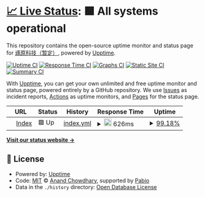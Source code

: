 # [📈 Live Status](https://status.moec.dev): <!--live status--> **🟩 All systems operational**

This repository contains the open-source uptime monitor and status page for [琢原科技（暂定）](https://www.moec.dev), powered by [Upptime](https://github.com/upptime/upptime).

[![Uptime CI](https://github.com/moec-dev/upptime/workflows/Uptime%20CI/badge.svg)](https://github.com/moec-dev/upptime/actions?query=workflow%3A%22Uptime+CI%22)
[![Response Time CI](https://github.com/moec-dev/upptime/workflows/Response%20Time%20CI/badge.svg)](https://github.com/moec-dev/upptime/actions?query=workflow%3A%22Response+Time+CI%22)
[![Graphs CI](https://github.com/moec-dev/upptime/workflows/Graphs%20CI/badge.svg)](https://github.com/moec-dev/upptime/actions?query=workflow%3A%22Graphs+CI%22)
[![Static Site CI](https://github.com/moec-dev/upptime/workflows/Static%20Site%20CI/badge.svg)](https://github.com/moec-dev/upptime/actions?query=workflow%3A%22Static+Site+CI%22)
[![Summary CI](https://github.com/moec-dev/upptime/workflows/Summary%20CI/badge.svg)](https://github.com/moec-dev/upptime/actions?query=workflow%3A%22Summary+CI%22)

With [Upptime](https://upptime.js.org), you can get your own unlimited and free uptime monitor and status page, powered entirely by a GitHub repository. We use [Issues](https://github.com/moec-dev/upptime/issues) as incident reports, [Actions](https://github.com/moec-dev/upptime/actions) as uptime monitors, and [Pages](https://status.moec.dev) for the status page.

<!--start: status pages-->
<!-- This summary is generated by Upptime (https://github.com/upptime/upptime) -->
<!-- Do not edit this manually, your changes will be overwritten -->
<!-- prettier-ignore -->
| URL | Status | History | Response Time | Uptime |
| --- | ------ | ------- | ------------- | ------ |
| <img alt="" src="https://icons.duckduckgo.com/ip3/www.moec.dev.ico" height="13"> [Index](https://www.moec.dev) | 🟩 Up | [index.yml](https://github.com/moec-dev/status/commits/HEAD/history/index.yml) | <details><summary><img alt="Response time graph" src="./graphs/index/response-time-week.png" height="20"> 626ms</summary><br><a href="https://status.moec.dev/history/index"><img alt="Response time 626" src="https://img.shields.io/endpoint?url=https%3A%2F%2Fraw.githubusercontent.com%2Fmoec-dev%2Fstatus%2FHEAD%2Fapi%2Findex%2Fresponse-time.json"></a><br><a href="https://status.moec.dev/history/index"><img alt="24-hour response time 626" src="https://img.shields.io/endpoint?url=https%3A%2F%2Fraw.githubusercontent.com%2Fmoec-dev%2Fstatus%2FHEAD%2Fapi%2Findex%2Fresponse-time-day.json"></a><br><a href="https://status.moec.dev/history/index"><img alt="7-day response time 626" src="https://img.shields.io/endpoint?url=https%3A%2F%2Fraw.githubusercontent.com%2Fmoec-dev%2Fstatus%2FHEAD%2Fapi%2Findex%2Fresponse-time-week.json"></a><br><a href="https://status.moec.dev/history/index"><img alt="30-day response time 626" src="https://img.shields.io/endpoint?url=https%3A%2F%2Fraw.githubusercontent.com%2Fmoec-dev%2Fstatus%2FHEAD%2Fapi%2Findex%2Fresponse-time-month.json"></a><br><a href="https://status.moec.dev/history/index"><img alt="1-year response time 626" src="https://img.shields.io/endpoint?url=https%3A%2F%2Fraw.githubusercontent.com%2Fmoec-dev%2Fstatus%2FHEAD%2Fapi%2Findex%2Fresponse-time-year.json"></a></details> | <details><summary><a href="https://status.moec.dev/history/index">99.18%</a></summary><a href="https://status.moec.dev/history/index"><img alt="All-time uptime 99.18%" src="https://img.shields.io/endpoint?url=https%3A%2F%2Fraw.githubusercontent.com%2Fmoec-dev%2Fstatus%2FHEAD%2Fapi%2Findex%2Fuptime.json"></a><br><a href="https://status.moec.dev/history/index"><img alt="24-hour uptime 100.00%" src="https://img.shields.io/endpoint?url=https%3A%2F%2Fraw.githubusercontent.com%2Fmoec-dev%2Fstatus%2FHEAD%2Fapi%2Findex%2Fuptime-day.json"></a><br><a href="https://status.moec.dev/history/index"><img alt="7-day uptime 99.18%" src="https://img.shields.io/endpoint?url=https%3A%2F%2Fraw.githubusercontent.com%2Fmoec-dev%2Fstatus%2FHEAD%2Fapi%2Findex%2Fuptime-week.json"></a><br><a href="https://status.moec.dev/history/index"><img alt="30-day uptime 99.18%" src="https://img.shields.io/endpoint?url=https%3A%2F%2Fraw.githubusercontent.com%2Fmoec-dev%2Fstatus%2FHEAD%2Fapi%2Findex%2Fuptime-month.json"></a><br><a href="https://status.moec.dev/history/index"><img alt="1-year uptime 99.18%" src="https://img.shields.io/endpoint?url=https%3A%2F%2Fraw.githubusercontent.com%2Fmoec-dev%2Fstatus%2FHEAD%2Fapi%2Findex%2Fuptime-year.json"></a></details>

<!--end: status pages-->

[**Visit our status website →**](https://status.moec.dev)

## 📄 License

- Powered by: [Upptime](https://github.com/upptime/upptime)
- Code: [MIT](./LICENSE) © [Anand Chowdhary](https://anandchowdhary.com), supported by [Pabio](https://pabio.com)
- Data in the `./history` directory: [Open Database License](https://opendatacommons.org/licenses/odbl/1-0/)
